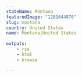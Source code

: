 ```yaml
---
stateName: Montana
featuredImage: "1281644876"
slug: montana
country: United States
name: Montana|United States

outputs:
    - rss
    - html
    - browse

---
```

